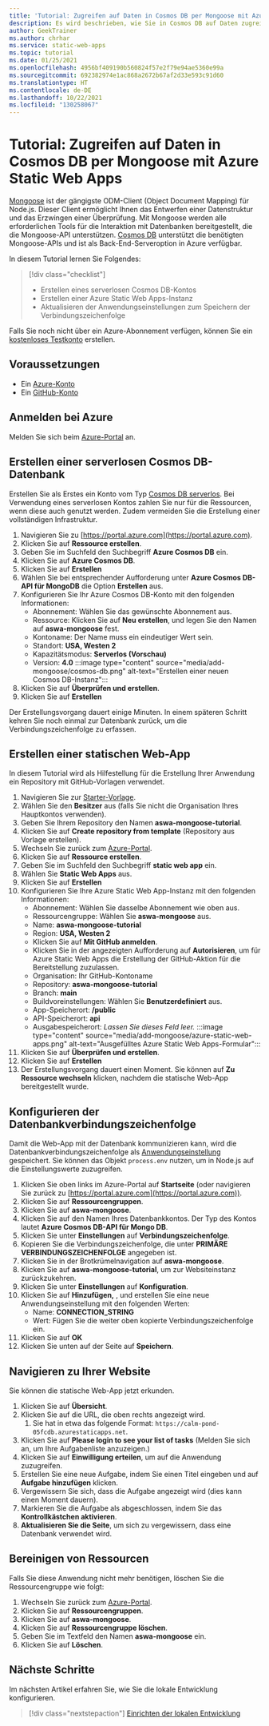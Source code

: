 ```yaml
---
title: 'Tutorial: Zugreifen auf Daten in Cosmos DB per Mongoose mit Azure Static Web Apps'
description: Es wird beschrieben, wie Sie in Cosmos DB auf Daten zugreifen, indem Sie Mongoose über eine Azure Static Web Apps-API-Funktion nutzen.
author: GeekTrainer
ms.author: chrhar
ms.service: static-web-apps
ms.topic: tutorial
ms.date: 01/25/2021
ms.openlocfilehash: 4956bf409190b560824f57e2f79e94ae5360e99a
ms.sourcegitcommit: 692382974e1ac868a2672b67af2d33e593c91d60
ms.translationtype: HT
ms.contentlocale: de-DE
ms.lasthandoff: 10/22/2021
ms.locfileid: "130258067"
---
```

# <a name="tutorial-access-data-in-cosmos-db-using-mongoose-with-azure-static-web-apps"></a>Tutorial: Zugreifen auf Daten in Cosmos DB per Mongoose mit Azure Static Web Apps

[Mongoose](https://mongoosejs.com/) ist der gängigste ODM-Client (Object Document Mapping) für Node.js. Dieser Client ermöglicht Ihnen das Entwerfen einer Datenstruktur und das Erzwingen einer Überprüfung. Mit Mongoose werden alle erforderlichen Tools für die Interaktion mit Datenbanken bereitgestellt, die die Mongoose-API unterstützen. [Cosmos DB](../cosmos-db/mongodb-introduction.md) unterstützt die benötigten Mongoose-APIs und ist als Back-End-Serveroption in Azure verfügbar.

In diesem Tutorial lernen Sie Folgendes:

> [!div class="checklist"]
> - Erstellen eines serverlosen Cosmos DB-Kontos
> - Erstellen einer Azure Static Web Apps-Instanz
> - Aktualisieren der Anwendungseinstellungen zum Speichern der Verbindungszeichenfolge

Falls Sie noch nicht über ein Azure-Abonnement verfügen, können Sie ein [kostenloses Testkonto](https://azure.microsoft.com/free/) erstellen.

## <a name="prerequisites"></a>Voraussetzungen

- Ein [Azure-Konto](https://azure.microsoft.com/free/)
- Ein [GitHub-Konto](https://github.com/join)

## <a name="sign-in-to-azure"></a>Anmelden bei Azure

Melden Sie sich beim [Azure-Portal](https://portal.azure.com) an.

## <a name="create-a-cosmos-db-serverless-database"></a>Erstellen einer serverlosen Cosmos DB-Datenbank

Erstellen Sie als Erstes ein Konto vom Typ [Cosmos DB serverlos](../cosmos-db/serverless.md). Bei Verwendung eines serverlosen Kontos zahlen Sie nur für die Ressourcen, wenn diese auch genutzt werden. Zudem vermeiden Sie die Erstellung einer vollständigen Infrastruktur.

1. Navigieren Sie zu [https://portal.azure.com](https://portal.azure.com).
2. Klicken Sie auf **Ressource erstellen**.
3. Geben Sie im Suchfeld den Suchbegriff **Azure Cosmos DB** ein.
4. Klicken Sie auf **Azure Cosmos DB**.
5. Klicken Sie auf **Erstellen**
6. Wählen Sie bei entsprechender Aufforderung unter **Azure Cosmos DB-API für MongoDB** die Option **Erstellen** aus.
7. Konfigurieren Sie Ihr Azure Cosmos DB-Konto mit den folgenden Informationen:
    - Abonnement: Wählen Sie das gewünschte Abonnement aus.
    - Ressource: Klicken Sie auf **Neu erstellen**, und legen Sie den Namen auf **aswa-mongoose** fest.
    - Kontoname: Der Name muss ein eindeutiger Wert sein.
    - Standort: **USA, Westen 2**
    - Kapazitätsmodus: **Serverlos (Vorschau)**
    - Version: **4.0**
:::image type="content" source="media/add-mongoose/cosmos-db.png" alt-text="Erstellen einer neuen Cosmos DB-Instanz":::
8. Klicken Sie auf **Überprüfen und erstellen**.
9. Klicken Sie auf **Erstellen**

Der Erstellungsvorgang dauert einige Minuten. In einem späteren Schritt kehren Sie noch einmal zur Datenbank zurück, um die Verbindungszeichenfolge zu erfassen.

## <a name="create-a-static-web-app"></a>Erstellen einer statischen Web-App

In diesem Tutorial wird als Hilfestellung für die Erstellung Ihrer Anwendung ein Repository mit GitHub-Vorlagen verwendet.

1. Navigieren Sie zur [Starter-Vorlage](https://github.com/login?return_to=/staticwebdev/mongoose-starter/generate).
2. Wählen Sie den **Besitzer** aus (falls Sie nicht die Organisation Ihres Hauptkontos verwenden).
3. Geben Sie Ihrem Repository den Namen **aswa-mongoose-tutorial**.
4. Klicken Sie auf **Create repository from template** (Repository aus Vorlage erstellen).
5. Wechseln Sie zurück zum [Azure-Portal](https://portal.azure.com).
6. Klicken Sie auf **Ressource erstellen**.
7. Geben Sie im Suchfeld den Suchbegriff **static web app** ein.
8. Wählen Sie **Static Web Apps** aus.
9. Klicken Sie auf **Erstellen**
10. Konfigurieren Sie Ihre Azure Static Web App-Instanz mit den folgenden Informationen:
    - Abonnement: Wählen Sie dasselbe Abonnement wie oben aus.
    - Ressourcengruppe: Wählen Sie **aswa-mongoose** aus.
    - Name: **aswa-mongoose-tutorial**
    - Region: **USA, Westen 2**
    - Klicken Sie auf **Mit GitHub anmelden**.
    - Klicken Sie in der angezeigten Aufforderung auf **Autorisieren**, um für Azure Static Web Apps die Erstellung der GitHub-Aktion für die Bereitstellung zuzulassen.
    - Organisation: Ihr GitHub-Kontoname
    - Repository: **aswa-mongoose-tutorial**
    - Branch: **main**
    - Buildvoreinstellungen: Wählen Sie **Benutzerdefiniert** aus.
    - App-Speicherort: **/public**
    - API-Speicherort: **api**
    - Ausgabespeicherort: *Lassen Sie dieses Feld leer.*
    :::image type="content" source="media/add-mongoose/azure-static-web-apps.png" alt-text="Ausgefülltes Azure Static Web Apps-Formular":::
11. Klicken Sie auf **Überprüfen und erstellen**.
12. Klicken Sie auf **Erstellen**
13. Der Erstellungsvorgang dauert einen Moment. Sie können auf **Zu Ressource wechseln** klicken, nachdem die statische Web-App bereitgestellt wurde.

## <a name="configure-database-connection-string"></a>Konfigurieren der Datenbankverbindungszeichenfolge

Damit die Web-App mit der Datenbank kommunizieren kann, wird die Datenbankverbindungszeichenfolge als [Anwendungseinstellung](application-settings.md) gespeichert. Sie können das Objekt `process.env` nutzen, um in Node.js auf die Einstellungswerte zuzugreifen.

1. Klicken Sie oben links im Azure-Portal auf **Startseite** (oder navigieren Sie zurück zu [https://portal.azure.com](https://portal.azure.com)).
2. Klicken Sie auf **Ressourcengruppen**.
3. Klicken Sie auf **aswa-mongoose**.
4. Klicken Sie auf den Namen Ihres Datenbankkontos. Der Typ des Kontos lautet **Azure Cosmos DB-API für Mongo DB**.
5. Klicken Sie unter **Einstellungen** auf **Verbindungszeichenfolge**.
6. Kopieren Sie die Verbindungszeichenfolge, die unter **PRIMÄRE VERBINDUNGSZEICHENFOLGE** angegeben ist.
7. Klicken Sie in der Brotkrümelnavigation auf **aswa-mongoose**.
8. Klicken Sie auf **aswa-mongoose-tutorial**, um zur Websiteinstanz zurückzukehren.
9. Klicken Sie unter **Einstellungen** auf **Konfiguration**.
10. Klicken Sie auf **Hinzufügen,** , und erstellen Sie eine neue Anwendungseinstellung mit den folgenden Werten:
    - Name: **CONNECTION_STRING**
    - Wert: Fügen Sie die weiter oben kopierte Verbindungszeichenfolge ein.
11. Klicken Sie auf **OK**
12. Klicken Sie unten auf der Seite auf **Speichern**.

## <a name="navigate-to-your-site"></a>Navigieren zu Ihrer Website

Sie können die statische Web-App jetzt erkunden.

1. Klicken Sie auf **Übersicht**.
1. Klicken Sie auf die URL, die oben rechts angezeigt wird.
    1. Sie hat in etwa das folgende Format: `https://calm-pond-05fcdb.azurestaticapps.net`.
1. Klicken Sie auf **Please login to see your list of tasks** (Melden Sie sich an, um Ihre Aufgabenliste anzuzeigen.)
1. Klicken Sie auf **Einwilligung erteilen**, um auf die Anwendung zuzugreifen.
1. Erstellen Sie eine neue Aufgabe, indem Sie einen Titel eingeben und auf **Aufgabe hinzufügen** klicken.
1. Vergewissern Sie sich, dass die Aufgabe angezeigt wird (dies kann einen Moment dauern).
1. Markieren Sie die Aufgabe als abgeschlossen, indem Sie das **Kontrollkästchen aktivieren**.
1. **Aktualisieren Sie die Seite**, um sich zu vergewissern, dass eine Datenbank verwendet wird.

## <a name="clean-up-resources"></a>Bereinigen von Ressourcen

Falls Sie diese Anwendung nicht mehr benötigen, löschen Sie die Ressourcengruppe wie folgt:

1. Wechseln Sie zurück zum [Azure-Portal](https://portal.azure.com).
2. Klicken Sie auf **Ressourcengruppen**.
3. Klicken Sie auf **aswa-mongoose**.
4. Klicken Sie auf **Ressourcengruppe löschen**.
5. Geben Sie im Textfeld den Namen **aswa-mongoose** ein.
6. Klicken Sie auf **Löschen**.

## <a name="next-steps"></a>Nächste Schritte

Im nächsten Artikel erfahren Sie, wie Sie die lokale Entwicklung konfigurieren.
> [!div class="nextstepaction"]
> [Einrichten der lokalen Entwicklung](./local-development.md)
